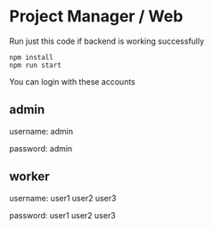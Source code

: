 
# Project Manager / Web

Run just this code if backend is working successfully

```
npm install
npm run start
```

You can login with these accounts

 ## admin

 username: admin 
 
 password: admin
 
  ## worker

 username: user1 user2 user3 
 
 password: user1 user2 user3
